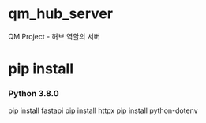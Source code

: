 # qm_hub_server
QM Project - 허브 역할의 서버

# pip install
### Python 3.8.0
pip install fastapi
pip install httpx
pip install python-dotenv
